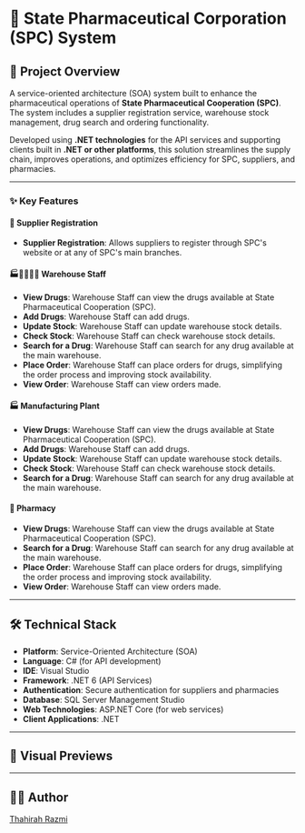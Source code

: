 # 💊 State Pharmaceutical Corporation (SPC) System  

## 🚀 Project Overview
A service-oriented architecture (SOA) system built to enhance the pharmaceutical operations of **State Pharmaceutical Cooperation (SPC)**. The system includes a supplier registration service, warehouse stock management, drug search and ordering functionality.

Developed using **.NET technologies** for the API services and supporting clients built in **.NET or other platforms**, this solution streamlines the supply chain, improves operations, and optimizes efficiency for SPC, suppliers, and pharmacies.

---

### ✨ Key Features  

#### 👤 Supplier Registration  
- **Supplier Registration**: Allows suppliers to register through SPC's website or at any of SPC's main branches.  

#### 🏭👷‍♂️👷‍♀️ Warehouse Staff  
- **View Drugs**: Warehouse Staff can view the drugs available at State Pharmaceutical Cooperation (SPC).
- **Add Drugs**: Warehouse Staff can add drugs.
- **Update Stock**: Warehouse Staff can update warehouse stock details.
- **Check Stock**: Warehouse Staff can check warehouse stock details.
- **Search for a Drug**: Warehouse Staff can search for any drug available at the main warehouse.
- **Place Order**: Warehouse Staff can place orders for drugs, simplifying the order process and improving stock availability.
- **View Order**: Warehouse Staff can view orders made.

#### 🏭 Manufacturing Plant   
- **View Drugs**: Warehouse Staff can view the drugs available at State Pharmaceutical Cooperation (SPC).
- **Add Drugs**: Warehouse Staff can add drugs.
- **Update Stock**: Warehouse Staff can update warehouse stock details.
- **Check Stock**: Warehouse Staff can check warehouse stock details.
- **Search for a Drug**: Warehouse Staff can search for any drug available at the main warehouse.

#### 💊 Pharmacy 
- **View Drugs**: Warehouse Staff can view the drugs available at State Pharmaceutical Cooperation (SPC).
- **Search for a Drug**: Warehouse Staff can search for any drug available at the main warehouse.
- **Place Order**: Warehouse Staff can place orders for drugs, simplifying the order process and improving stock availability.
- **View Order**: Warehouse Staff can view orders made.

---

## 🛠️ Technical Stack  
- **Platform**: Service-Oriented Architecture (SOA)  
- **Language**: C# (for API development)  
- **IDE**: Visual Studio  
- **Framework**: .NET 6 (API Services)  
- **Authentication**: Secure authentication for suppliers and pharmacies  
- **Database**: SQL Server Management Studio
- **Web Technologies**: ASP.NET Core (for web services)  
- **Client Applications**: .NET 

---

## 📸 Visual Previews  


---

## 👩‍💻 Author  
[Thahirah Razmi](https://github.com/Thahirah-Razmi)
